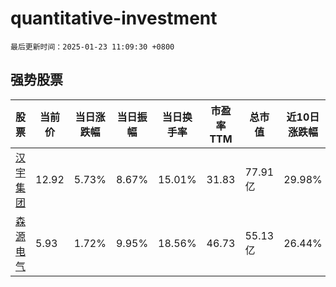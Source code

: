 # quantitative-investment

`最后更新时间：2025-01-23 11:09:30 +0800`

## 强势股票

|股票|当前价|当日涨跌幅|当日振幅|当日换手率|市盈率TTM|总市值|近10日涨跌幅|
|----|----|----|----|----|----|----|----|
|[汉宇集团](https://xueqiu.com/S/SZ300403)|12.92|5.73%|8.67%|15.01%|31.83|77.91亿|29.98%|
|[森源电气](https://xueqiu.com/S/SZ002358)|5.93|1.72%|9.95%|18.56%|46.73|55.13亿|26.44%|
